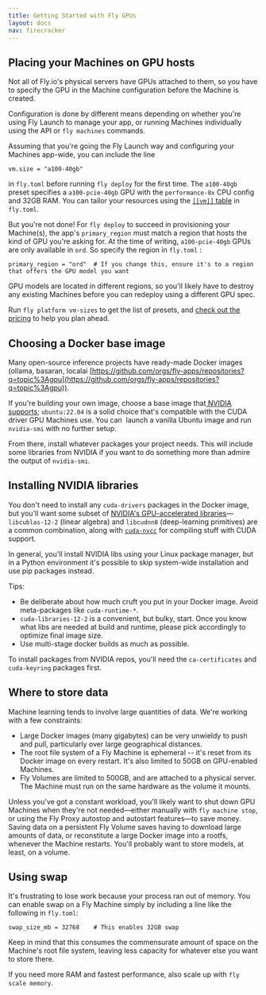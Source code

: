 ```yaml
---
title: Getting Started with Fly GPUs
layout: docs
nav: firecracker
---
```


## Placing your Machines on GPU hosts

Not all of Fly.io's physical servers have GPUs attached to them, so you have to specify the GPU in the Machine configuration before the Machine is created.

Configuration is done by different means depending on whether you're using Fly Launch to manage your app, or running Machines individually using the API or `fly machines` commands.

Assuming that you're going the Fly Launch way and configuring your Machines app-wide, you can include the line

```
vm.size = "a100-40gb"
```

in `fly.toml` before running `fly deploy` for the first time. The `a100-40gb` preset specifies a `a100-pcie-40gb` GPU with the `performance-8x` CPU config and 32GB RAM. You can tailor your resources using the [`[[vm]]` table](https:///docs/reference/configuration/#the-vm-section) in `fly.toml`.

But you're not done! For `fly deploy` to succeed in provisioning your Machine(s), the app's `primary_region` must match a region that hosts the kind of GPU you're asking for. At the time of writing, `a100-pcie-40gb` GPUs are only available in `ord`. So specify the region in `fly.toml` :

```
primary_region = "ord"  # If you change this, ensure it's to a region that offers the GPU model you want
```

GPU models are located in different regions, so you'll likely have to destroy any existing Machines before you can redeploy using a different GPU spec.

Run `fly platform vm-sizes` to get the list of presets, and [check out the pricing](https:///docs/about/pricing/#gpus-and-fly-machines) to help you plan ahead.

## Choosing a Docker base image

Many open-source inference projects have ready-made Docker images (ollama, basaran, localai [https://github.com/orgs/fly-apps/repositories?q=topic%3Agpu](https://github.com/orgs/fly-apps/repositories?q=topic%3Agpu)).

If you're building your own image, choose a base image that[ NVIDIA supports](https://docs.nvidia.com/cuda/cuda-installation-guide-linux/index.html#system-requirements); `ubuntu:22.04` is a solid choice that's compatible with the CUDA driver GPU Machines use. You can  launch a vanilla Ubuntu image and run `nvidia-smi` with no further setup.

From there, install whatever packages your project needs. This will include some libraries from NVIDIA if you want to do something more than admire the output of `nvidia-smi`.

## Installing NVIDIA libraries

You don't need to install any `cuda-drivers` packages in the Docker image, but you'll want some subset of [NVIDIA's GPU-accelerated libraries](https://developer.nvidia.com/gpu-accelerated-libraries)—`libcublas-12-2` (linear algebra) and `libcudnn8` (deep-learning primitives) are a common combination, along with [`cuda-nvcc`](https://developer.nvidia.com/cuda-llvm-compiler)  for compiling stuff with CUDA support.

In general, you'll install NVIDIA libs using your Linux package manager, but in a Python environment it's possible to skip system-wide installation and use pip packages instead.

Tips:

-  Be deliberate about how much cruft you put in your Docker image. Avoid meta-packages like `cuda-runtime-*`.
- `cuda-libraries-12-2` is a convenient, but bulky, start. Once you know what libs are needed at build and runtime, please pick accordingly to optimize final image size.
- Use multi-stage docker builds as much as possible.

To install packages from NVIDIA repos, you'll need the `ca-certificates` and `cuda-keyring` packages first.

## Where to store data

Machine learning tends to involve large quantities of data. We're working with a few constraints:

- Large Docker images (many gigabytes) can be very unwieldy to push and pull, particularly over large geographical distances.
- The root file system of a Fly Machine is ephemeral -- it's reset from its Docker image on every restart. It's also limited to 50GB on GPU-enabled Machines.
- Fly Volumes are limited to 500GB, and are attached to a physical server. The Machine must run on the same hardware as the volume it mounts.

Unless you've got a constant workload, you'll likely want to shut down GPU Machines when they're not needed—either manually with `fly machine stop`, or using the Fly Proxy autostop and autostart features—to save money. Saving data on a persistent Fly Volume saves having to download large amounts of data, or reconstitute a large Docker image into a rootfs, whenever the Machine restarts. You'll probably want to store models, at least, on a volume.

## Using swap

It's frustrating to lose work because your process ran out of memory. You can enable swap on a Fly Machine simply by including a line like the following in `fly.toml`:

```
swap_size_mb = 32768    # This enables 32GB swap
```

Keep in mind that this consumes the commensurate amount of space on the Machine's  root file system, leaving less capacity for whatever else you want to store there.

If you need more RAM and fastest performance, also scale up with `fly scale memory`.

